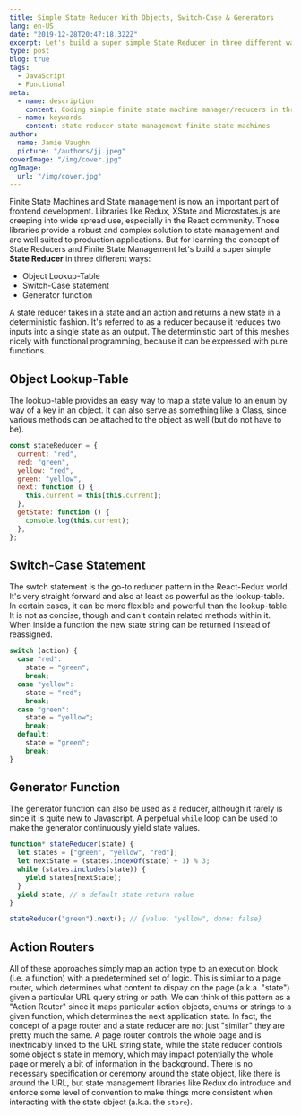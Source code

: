 ```yaml
---
title: Simple State Reducer With Objects, Switch-Case & Generators
lang: en-US
date: "2019-12-28T20:47:18.322Z"
excerpt: Let's build a super simple State Reducer in three different ways
type: post
blog: true
tags:
  - JavaScript
  - Functional
meta:
  - name: description
    content: Coding simple finite state machine manager/reducers in three ways
  - name: keywords
    content: state reducer state management finite state machines
author:
  name: Jamie Vaughn
  picture: "/authors/jj.jpeg"
coverImage: "/img/cover.jpg"
ogImage:
  url: "/img/cover.jpg"
---
```


Finite State Machines and State management is now an important part of frontend development. Libraries like Redux, XState and Microstates.js are creeping into wide spread use, especially in the React community. Those libraries provide a robust and complex solution to state management and are well suited to production applications. But for learning the concept of State Reducers and Finite State Management let's build a super simple **State Reducer** in three different ways:

- Object Lookup-Table
- Switch-Case statement
- Generator function

A state reducer takes in a state and an action and returns a new state in a deterministic fashion. It's referred to as a reducer because it reduces two inputs into a single state as an output. The deterministic part of this meshes nicely with functional programming, because it can be expressed with pure functions.

## Object Lookup-Table

The lookup-table provides an easy way to map a state value to an enum by way of a key in an object. It can also serve as something like a Class, since various methods can be attached to the object as well (but do not have to be).

```js
const stateReducer = {
  current: "red",
  red: "green",
  yellow: "red",
  green: "yellow",
  next: function () {
    this.current = this[this.current];
  },
  getState: function () {
    console.log(this.current);
  },
};
```

## Switch-Case Statement

The swtch statement is the go-to reducer pattern in the React-Redux world. It's very straight forward and also at least as powerful as the lookup-table. In certain cases, it can be more flexible and powerful than the lookup-table. It is not as concise, though and can't contain related methods within it. When inside a function the new state string can be returned instead of reassigned.

```js
switch (action) {
  case "red":
    state = "green";
    break;
  case "yellow":
    state = "red";
    break;
  case "green":
    state = "yellow";
    break;
  default:
    state = "green";
    break;
}
```

## Generator Function

The generator function can also be used as a reducer, although it rarely is since it is quite new to Javascript. A perpetual `while` loop can be used to make the generator continuously yield state values.

```js
function* stateReducer(state) {
  let states = ["green", "yellow", "red"];
  let nextState = (states.indexOf(state) + 1) % 3;
  while (states.includes(state)) {
    yield states[nextState];
  }
  yield state; // a default state return value
}

stateReducer("green").next(); // {value: "yellow", done: false}
```

## Action Routers

All of these approaches simply map an action type to an execution block (i.e. a function) with a predetermined set of logic. This is similar to a page router, which determines what content to dispay on the page (a.k.a. "state") given a particular URL query string or path. We can think of this pattern as a "Action Router" since it maps particular action objects, enums or strings to a given function, which determines the next application state. In fact, the concept of a page router and a state reducer are not just "similar" they are pretty much the same. A page router controls the whole page and is inextricably linked to the URL string state, while the state reducer controls some object's state in memory, which may impact potentially the whole page or merely a bit of information in the background. There is no necessary specification or ceremony around the state object, like there is around the URL, but state management libraries like Redux do introduce and enforce some level of convention to make things more consistent when interacting with the state object (a.k.a. the `store`).
